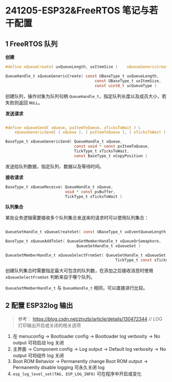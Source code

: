 
# 241205-ESP32&FreeRTOS 笔记与若干配置

## 1 FreeRTOS 队列

**创建**

```c
#define xQueueCreate( uxQueueLength, uxItemSize )    xQueueGenericCreate( ( uxQueueLength ), ( uxItemSize ), ( queueQUEUE_TYPE_BASE ) )

QueueHandle_t xQueueGenericCreate( const UBaseType_t uxQueueLength,
                                       const UBaseType_t uxItemSize,
                                       const uint8_t ucQueueType )
```

创建队列，操作对象为队列句柄 `QueueHandle_t`，指定队列长度以及成员大小，若失败则返回 `NULL`。

**发送请求**

```c

#define xQueueSend( xQueue, pvItemToQueue, xTicksToWait ) \
    xQueueGenericSend( ( xQueue ), ( pvItemToQueue ), ( xTicksToWait ), queueSEND_TO_BACK )

BaseType_t xQueueGenericSend( QueueHandle_t xQueue,
                              const void * const pvItemToQueue,
                              TickType_t xTicksToWait,
                              const BaseType_t xCopyPosition )

```

发送给队列数据，指定队列、数据以及等待时间。

**接收请求**

```c
BaseType_t xQueueReceive( QueueHandle_t xQueue,
                          void * const pvBuffer,
                          TickType_t xTicksToWait )
```

**队列集合**

某些业务逻辑需要接收多个队列集合发送来的请求时可以使用队列集合：

```c

QueueSetHandle_t xQueueCreateSet( const UBaseType_t uxEventQueueLength )

BaseType_t xQueueAddToSet( QueueSetMemberHandle_t xQueueOrSemaphore,
                               QueueSetHandle_t xQueueSet )

QueueSetMemberHandle_t xQueueSelectFromSet( QueueSetHandle_t xQueueSet,
                                                TickType_t const xTicksToWait )

```

创建队列集合时需要指定最大可包含的队列数，在添加之后接收消息时使用 `xQueueSelectFromSet` 判断来自于哪个队列。

`QueueSetMemberHandle_t` 与 `QueueHandle_t` 相同，可以直接进行比较。



## 2 配置 ESP32log 输出

> 参考： https://blog.csdn.net/ztvzbj/article/details/130472344
> // LOG 打印输出开启或关闭的相关选项

1. 在 menuconfig -> Bootloader config -> Bootloader log verbosity -> No output 可将启动 log 关闭
2. 主界面 -> Component config -> Log output -> Default log verbosity -> No output 可将组件 log 关闭
3. Boot ROM Behavior -> Permanently change Boot ROM output -> Permanently disable logging 可永久关闭 log
4. `esp_log_level_set(TAG, ESP_LOG_INFO)` 可在程序中开启或变化


